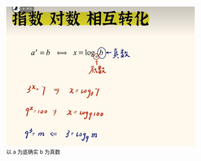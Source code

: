 ![image.png](https://raw.githubusercontent.com/kira018/img/main/202502262142950.png)
以 a 为底确实 b 为真数
